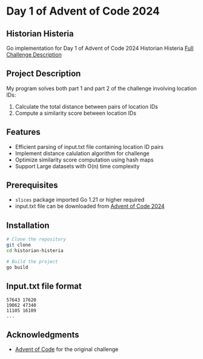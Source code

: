# Day 1 of Advent of Code 2024
## Historian Histeria
Go implementation for Day 1 of Advent of Code 2024 Historian Histeria [Full Challenge Description](https://adventofcode.com/2024)

## Project Description
My program solves both part 1 and part 2 of the challenge involving location IDs:
1. Calculate the total distance between pairs of location IDs
2. Compute a similarity score between location IDs

## Features
- Efficient parsing of input.txt file containing location ID pairs
- Implement distance calulation algorithm for challenge
- Optimize similarity score computation using hash maps
- Support Large datasets with O(n) time complexity

## Prerequisites
- `slices` package imported Go 1.21 or higher required
- input.txt file can be downloaded from [Advent of Code 2024](https://adventofcode.com/2024/day/1)

## Installation
```bash
# Clone the repository
git clone
cd historian-histeria

# Build the project
go build
```

## Input.txt file format
```
57643 17620
19062 47340
11105 16109
...
```

## Acknowledgments
- [Advent of Code](https://adventofcode.com/) for the original challenge

